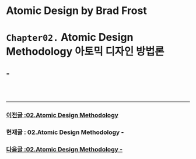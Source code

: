 # Atomic Design by Brad Frost

# `Chapter02.` Atomic Design Methodology 아토믹 디자인 방법론

## **-**

<br/>
<br/>

---

### [이전글 :02.Atomic Design Methodology](./02-AtomicDesignMethodology-01.md)

### 현재글 : 02.Atomic Design Methodology -

### [다음글 :02.Atomic Design Methodology - ](./02-AtomicDesignMethodology-03.md)
